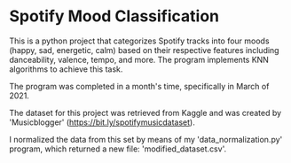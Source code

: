 # Spotify Mood Classification

This is a python project that categorizes Spotify tracks into four moods (happy, sad, energetic, calm) based on their respective features including danceability, valence, tempo, and more. The program implements KNN algorithms to achieve this task.

The program was completed in a month's time, specifically in March of 2021.

The dataset for this project was retrieved from Kaggle and was created by 'Musicblogger' (https://bit.ly/spotifymusicdataset).

I normalized the data from this set by means of my 'data_normalization.py' program, which returned a new file: 'modified_dataset.csv'.

